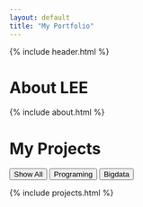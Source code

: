 ```yaml
---
layout: default
title: "My Portfolio"
---
```

{% include header.html %}
<h1>About LEE</h1>

{% include about.html %}
<h1>My Projects</h1>

<!-- 카테고리 필터 버튼 -->
<div class="category-buttons">
  <button onclick="filterPosts('all')">Show All</button>
  <button onclick="filterPosts('Programing')"> Programing </button>
  <button onclick="filterPosts('Bigdata')"> Bigdata </button>
</div>

{% include projects.html %}
